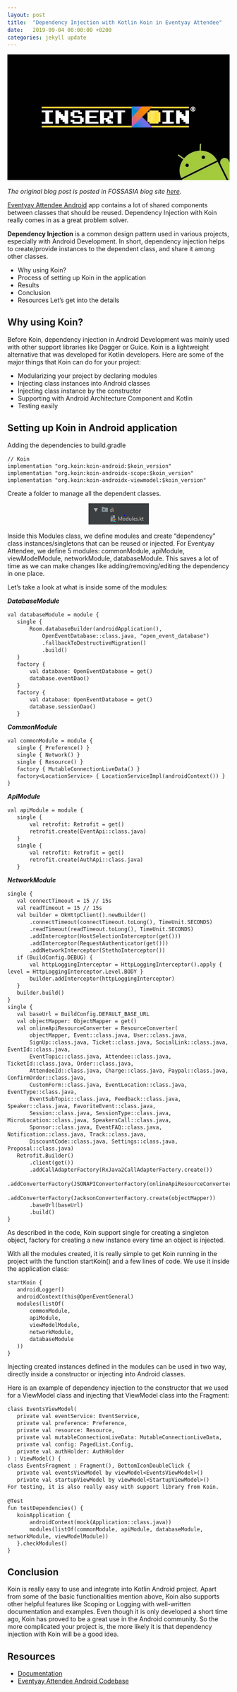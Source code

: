 ```yaml
---
layout: post
title:  "Dependency Injection with Kotlin Koin in Eventyay Attendee"
date:   2019-09-04 00:00:00 +0200
categories: jekyll update
---
```


<center><img src="/assets/images/img_2.png"></center>


*The original blog post is posted in FOSSASIA blog site [here](https://blog.fossasia.org/dependency-injection-with-kotlin-koin-in-eventyay-attendee/).*

[Eventyay Attendee Android](https://github.com/fossasia/open-event-attendee-android) app contains a lot of shared components between classes that should be reused. Dependency Injection with Koin really comes in as a great problem solver.

**Dependency Injection** is a common design pattern used in various projects, especially with Android Development. In short, dependency injection helps to create/provide instances to the dependent class, and share it among other classes.

- Why using Koin?
- Process of setting up Koin in the application
- Results
- Conclusion
- Resources
Let’s get into the details

## Why using Koin?

Before Koin, dependency injection in Android Development was mainly used with other support libraries like Dagger or Guice. Koin is a lightweight alternative that was developed for Kotlin developers. Here are some of the major things that Koin can do for your project:

- Modularizing your project by declaring modules
- Injecting class instances into Android classes
- Injecting class instance by the constructor
- Supporting with Android Architecture Component and Kotlin
- Testing easily


## Setting up Koin in Android application

Adding the dependencies to build.gradle
```
// Koin
implementation "org.koin:koin-android:$koin_version"
implementation "org.koin:koin-androidx-scope:$koin_version"
implementation "org.koin:koin-androidx-viewmodel:$koin_version"
```
Create a folder to manage all the dependent classes.

<center><img src="/assets/images/img_1.png"></center>

Inside this Modules class, we define modules and create “dependency” class instances/singletons that can be reused or injected. For Eventyay Attendee, we define 5 modules: commonModule, apiModule, viewModelModule, networkModule, databaseModule. This saves a lot of time as we can make changes like adding/removing/editing the dependency in one place.

Let’s take a look at what is inside some of the modules:

***DatabaseModule***

```
val databaseModule = module {
   single {
       Room.databaseBuilder(androidApplication(),
           OpenEventDatabase::class.java, "open_event_database")
           .fallbackToDestructiveMigration()
           .build()
   }
   factory {
       val database: OpenEventDatabase = get()
       database.eventDao()
   }
   factory {
       val database: OpenEventDatabase = get()
       database.sessionDao()
   }
```

***CommonModule***

```
val commonModule = module {
   single { Preference() }
   single { Network() }
   single { Resource() }
   factory { MutableConnectionLiveData() }
   factory<LocationService> { LocationServiceImpl(androidContext()) }
}

```

***ApiModule***

```
val apiModule = module {
   single {
       val retrofit: Retrofit = get()
       retrofit.create(EventApi::class.java)
   }
   single {
       val retrofit: Retrofit = get()
       retrofit.create(AuthApi::class.java)
   }
```

***NetworkModule***

```
single {
   val connectTimeout = 15 // 15s
   val readTimeout = 15 // 15s
   val builder = OkHttpClient().newBuilder()
       .connectTimeout(connectTimeout.toLong(), TimeUnit.SECONDS)
       .readTimeout(readTimeout.toLong(), TimeUnit.SECONDS)
       .addInterceptor(HostSelectionInterceptor(get()))
       .addInterceptor(RequestAuthenticator(get()))
       .addNetworkInterceptor(StethoInterceptor())
   if (BuildConfig.DEBUG) {
       val httpLoggingInterceptor = HttpLoggingInterceptor().apply { level = HttpLoggingInterceptor.Level.BODY }
       builder.addInterceptor(httpLoggingInterceptor)
   }
   builder.build()
}
single {
   val baseUrl = BuildConfig.DEFAULT_BASE_URL
   val objectMapper: ObjectMapper = get()
   val onlineApiResourceConverter = ResourceConverter(
       objectMapper, Event::class.java, User::class.java,
       SignUp::class.java, Ticket::class.java, SocialLink::class.java, EventId::class.java,
       EventTopic::class.java, Attendee::class.java, TicketId::class.java, Order::class.java,
       AttendeeId::class.java, Charge::class.java, Paypal::class.java, ConfirmOrder::class.java,
       CustomForm::class.java, EventLocation::class.java, EventType::class.java,
       EventSubTopic::class.java, Feedback::class.java, Speaker::class.java, FavoriteEvent::class.java,
       Session::class.java, SessionType::class.java, MicroLocation::class.java, SpeakersCall::class.java,
       Sponsor::class.java, EventFAQ::class.java, Notification::class.java, Track::class.java,
       DiscountCode::class.java, Settings::class.java, Proposal::class.java)
   Retrofit.Builder()
       .client(get())
       .addCallAdapterFactory(RxJava2CallAdapterFactory.create())
       .addConverterFactory(JSONAPIConverterFactory(onlineApiResourceConverter))
       .addConverterFactory(JacksonConverterFactory.create(objectMapper))
       .baseUrl(baseUrl)
       .build()
}
```

As described in the code, Koin support single for creating a singleton object, factory for creating a new instance every time an object is injected.

With all the modules created, it is really simple to get Koin running in the project with the function startKoin() and a few lines of code. We use it inside the application class:

```
startKoin {
   androidLogger()
   androidContext(this@OpenEventGeneral)
   modules(listOf(
       commonModule,
       apiModule,
       viewModelModule,
       networkModule,
       databaseModule
   ))
}
```

Injecting created instances defined in the modules can be used in two way, directly inside a constructor or injecting into Android classes.

Here is an example of dependency injection to the constructor that we used for a ViewModel class and injecting that ViewModel class into the Fragment:

```
class EventsViewModel(
   private val eventService: EventService,
   private val preference: Preference,
   private val resource: Resource,
   private val mutableConnectionLiveData: MutableConnectionLiveData,
   private val config: PagedList.Config,
   private val authHolder: AuthHolder
) : ViewModel() {
class EventsFragment : Fragment(), BottomIconDoubleClick {
   private val eventsViewModel by viewModel<EventsViewModel>()
   private val startupViewModel by viewModel<StartupViewModel>()
For testing, it is also really easy with support library from Koin.

@Test
fun testDependencies() {
   koinApplication {
       androidContext(mock(Application::class.java))
       modules(listOf(commonModule, apiModule, databaseModule, networkModule, viewModelModule))
   }.checkModules()
}

```

## Conclusion

Koin is really easy to use and integrate into Kotlin Android project. Apart from some of the basic functionalities mention above, Koin also supports other helpful features like Scoping or Logging with well-written documentation and examples. Even though it is only developed a short time ago, Koin has proved to be a great use in the Android community. So the more complicated your project is, the more likely it is that dependency injection with Koin will be a good idea.

## Resources

- [Documentation](https://insert-koin.io/)
- [Eventyay Attendee Android Codebase](https://github.com/fossasia/open-event-android)